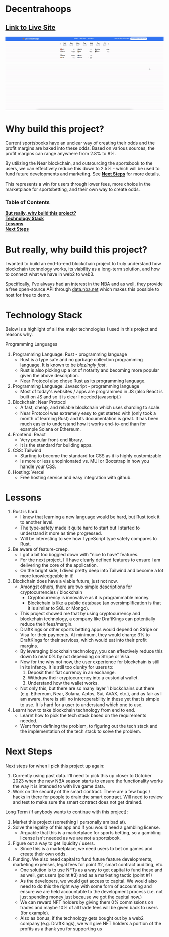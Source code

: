 # Decentrahoops

## [Link to Live Site](https://near-sportsmarketplace.vercel.app/)

![](demo.gif)

# Why build this project?

Current sportsbooks have an unclear way of creating their odds and the profit margins are baked into these odds. Based on various sources, the profit margins can range anywhere from 2.8% to 8%.

By utilizing the Near blockchain, and outsourcing the sportsbook to the users, we can effectively reduce this down to 2.5% - which will be used to fund future developments and marketing. See **[Next Steps](#next-steps)** for more details.

This represents a win for users through lower fees, more choice in the marketplace for sportsbetting, and their own way to create odds.

### Table of Contents

**[But really, why build this project?](#real-reason)**<br>
**[Technology Stack](#technology-stack)**<br>
**[Lessons](#lessons)**<br>
**[Next Steps](#next-steps)**<br>

# But really, why build this project?

I wanted to build an end-to-end blockchain project to truly understand how blockchain technology works, its viability as a long-term solution, and how to connect what we have in web2 to web3.

Specifically, I've always had an interest in the NBA and as well, they provide a free open-source API through [data.nba.net](http://data.nba.net/10s/prod/v1/today.json) which makes this possible to host for free to demo.

# Technology Stack

Below is a highlight of all the major technologies I used in this project and reasons why.

Programming Languages

1. Programming Language: Rust - programming language
   - Rust is a type safe and no garbage collection programming language. It is known to be _blazingly fast_.
   - Rust is also picking up a lot of notarity and becoming more popular given the above description.
   - Near Protocol also chose Rust as its programming language.
2. Programming Language: Javascript - programming language
   - Most of today's websites / apps are programmed in JS (also React is built on JS and so it is clear I needed javascript.)
3. Blockchain: Near Protocol
   - A fast, cheap, and reliable blockchain which uses sharding to scale.
   - Near Protocol was extremely easy to get started with (only took a month of learning Rust) and its documentation is great. It has been much easier to understand how it works end-to-end than for example Solana or Ethereum.
4. Frontend: React
   - Very popular front-end library.
   - It is the standard for building apps.
5. CSS: Tailwind
   - Starting to become the standard for CSS as it is highly customizable
   - Is more or less unopinionated vs. MUI or Bootstrap in how you handle your CSS.
6. Hosting: Vercel
   - Free hosting service and easy integration with github.

# Lessons

1. Rust is hard.
   - I knew that learning a new language would be hard, but Rust took it to another level.
   - The type-safety made it quite hard to start but I started to understand it more as time progressed.
   - Will be interesting to see how TypeScript type safety compares to Rust.
2. Be aware of feature-creep.
   - I got a bit too boggled down with "nice to have" features.
   - For the next project, I'll have clearly defined features to ensure I am delivering the core of the application.
   - On the bright side, I dived pretty deep into Tailwind and become a lot more knowledgeable in it!
3. Blockchain does have a viable future, just not now.
   - Amongst others, there are two simple descriptions for cryptocurrencies / blockchain
     - Cryptocurrency is innovative as it is programmable money.
     - Blockchain is like a public database (an oversimplification is that it is similar to SQL or Mongo).
   - This project showed me that by using cryptocurrency and blockchain technology, a company like DraftKings can potentially reduce their fees/margin.
   - DraftKings or other sports betting apps would depend on Stripe or Visa for their payments. At minimum, they would charge 3% to DraftKings for their services, which would eat into their profit margins.
   - By leveraging blockchain technology, you can effectively reduce this down to near 0% by not depending on Stripe or Visa.
   - Now for the why not now, the user experience for blockchain is still in its infancy. It is still too clunky for users to:
     1. Deposit their fiat currency in an exchange.
     2. Withdraw their cryptocurrency into a custodial wallet.
     3. Understand how the wallet works.
   - Not only this, but there are so many layer 1 blockchains out there (e.g. Ethereum, Near, Solana, Aptos, Sui, AVAX, etc.), and as fair as I am aware, there is still no interoperability in these yet that is simple to use. It is hard for a user to understand which one to use.
4. Learnt how to take blockchain technology from end to end.
   - Learnt how to pick the tech stack based on the requirements needed.
   - Went from defining the problem, to figuring out the tech stack and the implementation of the tech stack to solve the problem.

# Next Steps

Next steps for when I pick this project up again:

1. Currently using past data. I'll need to pick this up closer to October 2023 when the new NBA season starts to ensure the functionality works the way it is intended to with live game data.
2. Work on the security of the smart contract. There are a few bugs / hacks in there for people to drain the smart contract. Will need to review and test to make sure the smart contract does not get drained.

Long Term (if anybody wants to continue with this project):

1. Market this project (something I personally am bad at).
2. Solve the legality of this app and if you would need a gambling license.
   - Arguable that this is a marketplace for sports betting, so a gambling license isn't needed as we are not a sportsbook.
3. Figure out a way to get liquidity / users.
   - Since this is a marketplace, we need users to bet on games and create their own odds.
4. Funding. We also need capital to fund future feature developments, marketing expenses, legal fees for point #2, smart contract auditing, etc.
   - One solution is to use NFTs as a way to get capital to fund these and as well, get users (point #3) and as a marketing tactic (point #1)
   - As the developers, we would get access to capital. We would also need to do this the right way with some form of accounting and ensure we are held accountable to the development process (i.e. not just spending money just because we got the capital now.)
   - We can reward NFT holders by giving them 0% commissions on trades and maybe 10% of all trade fees will be given back to users (for example).
   - Also as bonus, if the technology gets bought out by a web2 company (e.g. DraftKings), we will give NFT holders a portion of the profits as a thank you for supporting us
